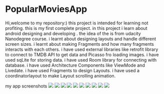# PopularMoviesApp

Hi,welcome to my repository:) this project is intended for learning not profiting.
this is my first complete project. 
in this project i learn about android designing and developing .
the idea of the is from udacity Nanodegree course. 
i learnt about designing layouts and handle different screen sizes. 
i learnt about making Fragments and how many fragments interacts with each others.
i have used external libraries like retrofit library to connect to TMDB API to get data and Picasso fro loading images. 
i have used  sqLite for storing data.
i have used Room library for connecting with database.
i have used Architecture Components like ViewMode and Livedate.
i have used Fragments to design Layouts.
i have used a coordinatorlayout to make Layout scrolling animation.

my app screenshots
![](images/1.jpg)
![](images/7.jpg)
![](images/8.jpg)
![](images/4.jpg)
![](images/5.jpg)
![](images/6.jpg)
![](images/9.jpg)
![](images/10.jpg)
![](images/11.jpg)
![](images/12.jpg)
